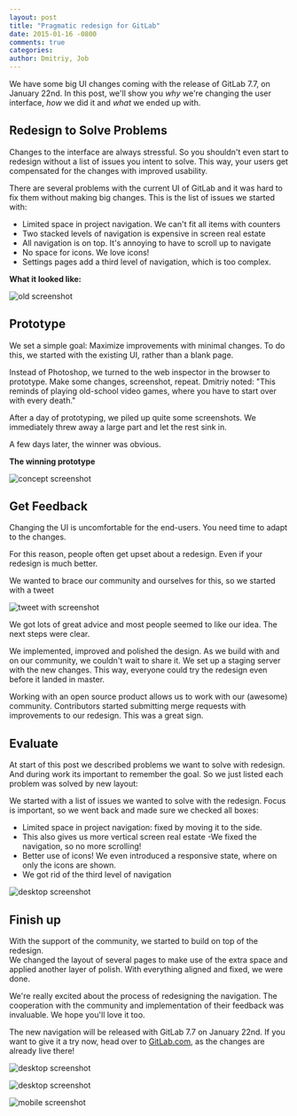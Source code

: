 ```yaml
---
layout: post
title: "Pragmatic redesign for GitLab"
date: 2015-01-16 -0800
comments: true
categories:
author: Dmitriy, Job
---
```


We have some big UI changes coming with the release of GitLab 7.7, on January 22nd.
In this post, we'll show you _why_ we're changing the user interface, _how_ we did it and _what_ we ended up with.

<!-- more -->

## Redesign to Solve Problems

Changes to the interface are always stressful. So you shouldn't even start to redesign without a list of issues you intent to solve. This way, your users get compensated for the changes with improved usability.

There are several problems with the current UI of GitLab and it was hard to fix them without making big changes.
This is the list of issues we started with:

- Limited space in project navigation. We can't fit all items with counters
- Two stacked levels of navigation is expensive in screen real estate
- All navigation is on top. It's annoying to have to scroll up to navigate
- No space for icons. We love icons!
- Settings pages add a third level of navigation, which is too complex.

__What it looked like:__

![old screenshot](/images/redesign/old.png)


## Prototype

We set a simple goal: Maximize improvements with minimal changes. To do this, we started with the existing UI, rather than a blank page.

Instead of Photoshop, we turned to the web inspector in the browser to prototype. Make some changes, screenshot, repeat. Dmitriy noted: "This reminds of playing old-school video games, where you have to start over with every death."

After a day of prototyping, we piled up quite some screenshots. We immediately threw away a large part and let the rest sink in.

A few days later, the winner was obvious.

__The winning prototype__

![concept screenshot](/images/redesign/winner.png)


## Get Feedback

Changing the UI is uncomfortable for the end-users.
You need time to adapt to the changes.

For this reason, people often get upset about a redesign.
Even if your redesign is much better.

We wanted to brace our community and ourselves for this,
so we started with a tweet

![tweet with screenshot](/images/redesign/tweet.png)

We got lots of great advice and most people seemed to like our idea.
The next steps were clear.

We implemented, improved and polished the design.
As we build with and on our community, we couldn't wait to share it.
We set up a staging server with the new changes.
This way, everyone could try the redesign even before it landed in master.

Working with an open source product allows us to work with our (awesome) community.
Contributors started submitting merge requests with improvements to our redesign.
This was a great sign.

## Evaluate

At start of this post we described problems we want to solve with redesign.
And during work its important to remember the goal.
So we just listed each problem was solved by new layout:

We started with a list of issues we wanted to solve with the redesign. Focus is important, so we went back and made sure we checked all boxes:

- Limited space in project navigation: fixed by moving it to the side.
- This also gives us more vertical screen real estate
-We fixed the navigation, so no more scrolling!
- Better use of icons! We even introduced a responsive state, where on only the icons are shown.
- We got rid of the third level of navigation

![desktop screenshot](/images/redesign/final3.png)

## Finish up

With the support of the community, we started to build on top of the redesign.  
We changed the layout of several pages to make use of the extra space
and applied another layer of polish.
With everything aligned and fixed, we were done.

We're really excited about the process of redesigning the navigation.
The cooperation with the community and implementation of their feedback was invaluable.
We hope you'll love it too.

The new navigation will be released with GitLab 7.7 on January 22nd.
If you want to give it a try now, head over to [GitLab.com](https://gitlab.com/users/sign_up),
as the changes are already live there!

![desktop screenshot](/images/redesign/final1.png)

![desktop screenshot](/images/redesign/final2.png)

![mobile screenshot](/images/redesign/final_mobile.png)
